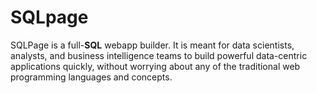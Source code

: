 # SQLpage

SQLPage is a full-**SQL** webapp builder.
It is meant for data scientists, analysts, and business intelligence teams
to build powerful data-centric applications quickly,
without worrying about any of the traditional web programming languages and concepts.
